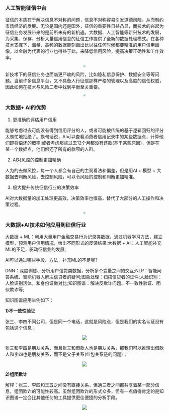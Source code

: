 ### 人工智能征信中台

征信的本质在于解决信息不对称的问题，信息不对称容易引发道德风险，从而制约市场经济的发展。无论是国内还是国外，征信的重要性日益凸显，而技术的兴起为征信业务发展带来的是前所未有的新机遇。大数据、人工智能等新兴技术的发展，为采集、保存、分析大量信用信息的征信工作提供了全新的数据处理模式。在各种技术支撑下，海量、高频的数据能刻画出比以往任何时候都要精准的用户信用画像。以金融为代表的行业也得益于此，来降低信用风险，提高决策正确性和工作效率。

<div align="center"><img src="https://z3.ax1x.com/2021/08/25/hVGz7V.png" style="zoom:38%;" /></div>

新技术下的征信业务也面临更严峻的风险，比如隐私信息保护、数据安全等等问题。当前许多信息平台，又不具备人行征信那样严格的管理以及高度的信任权威，因此如何在技术与风险二者中找到平衡至关重要。

<div align="center"><img src="https://z3.ax1x.com/2021/08/25/hVJ9tU.png" style="zoom:38%;" /></div>


### 大数据+ AI的优势

1. 更准确的评估用户信用

能够考虑过去可能没有得到信用评分的人，或者可能被传统的基于逻辑回归的评分太匆忙地拒绝了。换句话说，AI可以查看消费者信用记录中的某些数据点，计算他们即将偿还的概率;或者考虑那些过去12个月都没有还款(基于某些原因)，但是在某一个数据点，他们偿还了所有的款项的人群。

2. AI对风控的控制更加精确

人为的去做风控，每一个人都会有自己的主观看法和偏差，但是用AI + 模型 + 大数据去判断风险，去控制风险，可以令风险的控制和判断更加精准。

3. 极大提升传统征信行业的决策效率

AI对大数据量的加工处理更高效，决策效率也很高，替代了大部分的人工操作和决策过程。
<div align="center"><img src="https://z3.ax1x.com/2021/08/25/hVJpkT.png" style="zoom:38%"/></div>


### 大数据+AI技术如何应用到征信行业

大数据 + ML：利用大量用户金融交易行为记录类数据，通过机器学习方法，建立模型，预测用户信用情况，给出不同形式的反馈结果;大数据 + AI：人工智能补充ML的不足，驱动征信业的发展;

AI可以通过哪些手段、方法，补充ML的不足呢?

DNN：深度训练、分析用户信贷类数据，分析多个变量之间的交互;NLP：智能问答系统、智能机器人解决信贷者的疑问;图象处理：扫描信贷者的证件;人脸识别：人脸识别活体，和身份证做对比;知识图谱：解决反欺诈问题、不一致性验证、团伙欺诈等;

知识图谱应用举例如下：

**1)不一致性验证**

张三、李四不同公司，但是同一个电话，这就是风险点，但是我们的实名认证没有包括这个信息；

<div align="center"><img src="https://z3.ax1x.com/2021/09/12/49CtD1.png"/></div>

张三和李四是朋友关系，而且张三和借款人也是朋友关系，那我们可以推理出借款人和李四也是朋友关系，而不是父子关系(红包关系链的问题)；

<div align="center"><img src="https://z3.ax1x.com/2021/09/12/49CYuR.png"/></div>

**2)组团欺诈**

解释：张三、李四和王五之间没有直接关系，但通三者之间都共享着某一部分信息，组团欺诈的可能性较高。虽然组团欺诈的形式众多，但有一点值得肯定的是知识图谱一定会比其他任何的工具提供更佳便捷的分析手段。

<div align="center"><img src="https://z3.ax1x.com/2021/09/12/49CYuR.png"/></div>

